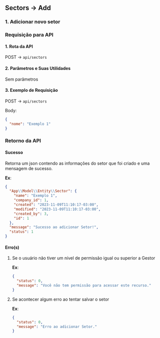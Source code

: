 ## Sectors -> Add

### 1. Adicionar novo setor

### Requisição para API

#### 1. Rota da API

POST -> `api/sectors`

#### 2. Parâmetros e Suas Utilidades

Sem parâmetros

#### 3. Exemplo de Requisição

POST -> `api/sectors`

Body:

```json
{
  "nome": "Exemplo 1"
}
```

### Retorno da API

#### Sucesso

Retorna um json contendo as informações do setor que foi criado e uma mensagem de sucesso.

**Ex**:

```json
{
  "App\\Model\\Entity\\Sector": {
    "name": "Exemplo 1",
    "company_id": 1,
    "created": "2023-11-09T11:10:17-03:00",
    "modified": "2023-11-09T11:10:17-03:00",
    "created_by": 3,
    "id": 1
  },
  "message": "Sucesso ao adicionar Setor!",
  "status": 1
}
```

#### Erro(s)

1.  Se o usuário não tiver um nível de permissão igual ou superior a Gestor

    **Ex**:

    ```json
    {
      "status": 0,
      "message": "Você não tem permissão para acessar este recurso."
    }
    ```

2.  Se acontecer algum erro ao tentar salvar o setor

    **Ex**:

    ```json
    {
      "status": 0,
      "message": "Erro ao adicionar Setor."
    }
    ```
